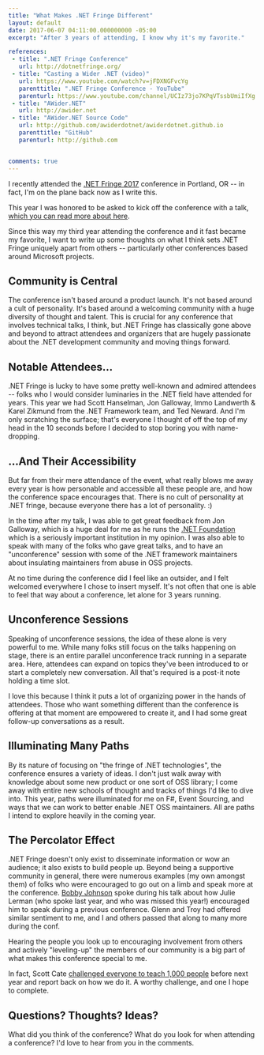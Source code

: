 ```yaml
---
title: "What Makes .NET Fringe Different"
layout: default
date: 2017-06-07 04:11:00.000000000 -05:00
excerpt: "After 3 years of attending, I know why it's my favorite."

references:
 - title: ".NET Fringe Conference"
   url: http://dotnetfringe.org/
 - title: "Casting a Wider .NET (video)"
   url: https://www.youtube.com/watch?v=jFDXNGFvcYg
   parenttitle: ".NET Fringe Conference - YouTube"
   parenturl: https://www.youtube.com/channel/UCIz73jo7KPqVTssbUmiIfXg
 - title: "AWider.NET"
   url: http://awider.net
 - title: "AWider.NET Source Code"
   url: http://github.com/awiderdotnet/awiderdotnet.github.io
   parenttitle: "GitHub"
   parenturl: http://github.com


comments: true
---
```

I recently attended the [.NET Fringe 2017](http://dotnetfringe.org) conference in Portland, OR -- in fact, I'm on the plane back now as I write this. 

This year I was honored to be asked to kick off the conference with a talk, [which you can read more about here](https://seankilleen.com/2017/06/casting-a-wider-net-at-dotnet-fringe/).

Since this way my third year attending the conference and it fast became my favorite, I want to write up some thoughts on what I think sets .NET Fringe uniquely apart from others -- particularly other conferences based around Microsoft projects.

## Community is Central
The conference isn't based around a product launch. It's not based around a cult of personality. It's based around a welcoming community with a huge diversity of thought and talent. This is crucial for any conference that involves technical talks, I think, but .NET Fringe has classically gone above and beyond to attract attendees and organizers that are hugely passionate about the .NET development community and moving things forward.

## Notable Attendees...
.NET Fringe is lucky to have some pretty well-known and admired attendees -- folks who I would consider luminaries in the .NET field have attended for years. This year we had Scott Hanselman, Jon Galloway, Immo Landwerth &amp; Karel Zikmund from the .NET Framework team, and Ted Neward. And I'm only scratching the surface; that's everyone I thought of off the top of my head in the 10 seconds before I decided to stop boring you with name-dropping.

## ...And Their Accessibility
But far from their mere attendance of the event, what really blows me away every year is how personable and accessible all these people are, and how the conference space encourages that. There is no cult of personality at .NET fringe, because everyone there has a lot of personality. :) 

In the time after my talk, I was able to get great feedback from Jon Galloway, which is a huge deal for me as he runs the [.NET Foundation](http://dotnetfoundation.org) which is a seriously important institution in my opinion. I was also able to speak with many of the folks who gave great talks, and to have an "unconference" session with some of the .NET framework maintainers about insulating maintainers from abuse in OSS projects. 

At no time during the conference did I feel like an outsider, and I felt welcomed everywhere I chose to insert myself. It's not often that one is able to feel that way about a conference, let alone for 3 years running.

## Unconference Sessions
Speaking of unconference sessions, the idea of these alone is very powerful to me. While many folks still focus on the talks happening on stage, there is an entire parallel unconference track running in a separate area. Here, attendees can expand on topics they've been introduced to or start a completely new conversation. All that's required is a post-it note holding a time slot.

I love this because I think it puts a lot of organizing power in the hands of attendees. Those who want something different than the conference is offering at that moment are empowered to create it, and I had some great follow-up conversations as a result.

## Illuminating Many Paths
By its nature of focusing on "the fringe of .NET technologies", the conference ensures a variety of ideas. I don't just walk away with knowledge about some new product or one sort of OSS library; I come away with entire new schools of thought and tracks of things I'd like to dive into. This year, paths were illuminated for me on F#, Event Sourcing, and ways that we can work to better enable .NET OSS maintainers. All are paths I intend to explore heavily in the coming year.

## The Percolator Effect
.NET Fringe doesn't only exist to disseminate information or wow an audience; it also exists to build people up. Beyond being a supportive community in general, there were numerous examples (my own amongst them) of folks who were encouraged to go out on a limb and speak more at the conference. [Bobby Johnson](http://twitter.com/notmyself) spoke during his talk about how Julie Lerman (who spoke last year, and who was missed this year!) encouraged him to speak during a previous conference. Glenn and Troy had offered similar sentiment to me, and I and others passed that along to many more during the conf. 

Hearing the people you look up to encouraging involvement from others and actively "leveling-up" the members of our community is a big part of what makes this conference special to me.

In fact, Scott Cate [challenged everyone to teach 1,000 people](https://twitter.com/scottcate/status/872205824931672066) before next year and report back on how we do it. A worthy challenge, and one I hope to complete.

## Questions? Thoughts? Ideas?
What did you think of the conference? What do you look for when attending a conference? I'd love to hear from you in the comments.
